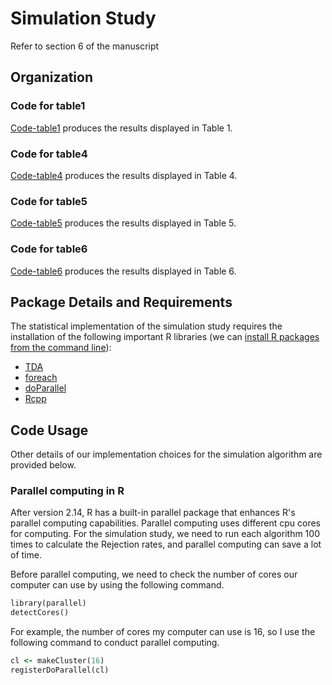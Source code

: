 # Simulation Study
Refer to section 6 of the manuscript
## Organization

### Code for table1
[Code-table1](https://github.com/JinyuWang123/TDA/tree/main/Simulation%20Study/Code-table1) produces the results displayed in Table 1.
### Code for table4
[Code-table4](https://github.com/JinyuWang123/TDA/tree/main/Simulation%20Study/Code_table4) produces the results displayed in Table 4.
### Code for table5
[Code-table5](https://github.com/JinyuWang123/TDA/tree/main/Simulation%20Study/Code_table5) produces the results displayed in Table 5.
### Code for table6
[Code-table6](https://github.com/JinyuWang123/TDA/tree/main/Simulation%20Study/Code_table6) produces the results displayed in Table 6.
## Package Details and Requirements
The statistical implementation of the simulation study requires the installation of the following important R libraries (we can [install R packages from the command line](https://cran.r-project.org/doc/manuals/r-release/R-admin.html#Installing-packages)):
* [TDA](https://cran.r-project.org/web/packages/TDA/index.html)
* [foreach](https://cran.r-project.org/web/packages/foreach/index.html)
* [doParallel](https://cran.r-project.org/web/packages/doParallel/index.html)
* [Rcpp](https://cran.r-project.org/web/packages/Rcpp/index.html)
## Code Usage
Other details of our implementation choices for the simulation algorithm are provided below.
### Parallel computing in R
After version 2.14, R has a built-in parallel package that enhances R's parallel computing capabilities. Parallel computing uses different cpu cores for computing. For the simulation study, we need to run each algorithm 100 times to calculate the Rejection rates, and parallel computing can save a lot of time.

Before parallel computing, we need to check the number of cores our computer can use by using the following command.
```ruby
library(parallel) 
detectCores()
```
For example, the number of cores my computer can use is 16, so I use the following command to conduct parallel computing.
```ruby
cl <- makeCluster(16)
registerDoParallel(cl)
```

